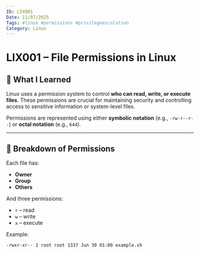 ```yaml
---
ID: LIX001
Date: 11/07/2025
Tags: #linux #permissions #privilegeescalation
Category: Linux
---
```


# LIX001 – File Permissions in Linux

## 🧠 What I Learned

Linux uses a permission system to control **who can read, write, or execute files**. These permissions are crucial for maintaining security and controlling access to sensitive information or system-level files.

Permissions are represented using either **symbolic notation** (e.g., `-rw-r--r--`) or **octal notation** (e.g., `644`).

---

## 🔐 Breakdown of Permissions

Each file has:
- **Owner**
- **Group**
- **Others**

And three permissions:
- `r` – read
- `w` – write
- `x` – execute

Example:  
```bash
-rwxr-xr-- 1 root root 1337 Jun 30 01:00 example.sh
